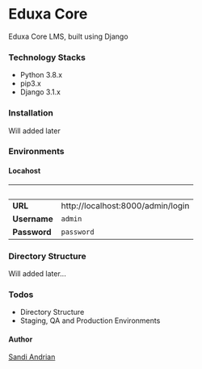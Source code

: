 # Eduxa Core
Eduxa Core LMS, built using Django

### Technology Stacks
* Python 3.8.x
* pip3.x
* Django 3.1.x

### Installation
Will added later

### Environments
#### Locahost
| &nbsp; | &nbsp; |
|----|----|
|**URL** | http://localhost:8000/admin/login|
|**Username** | `admin`|
|**Password** | `password`|

### Directory Structure
Will added later...

### Todos
 - Directory Structure
 - Staging, QA and Production Environments
 
#### Author
[Sandi Andrian](mailto:sandi.andrian@eduxa.id)